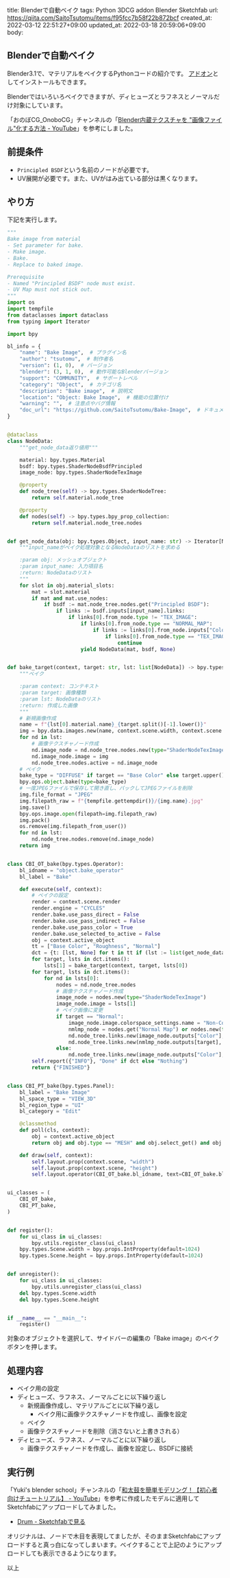 title: Blenderで自動ベイク
tags: Python 3DCG addon Blender Sketchfab
url: https://qiita.com/SaitoTsutomu/items/f95fcc7b58f22b872bcf
created_at: 2022-03-12 22:51:27+09:00
updated_at: 2022-03-18 20:59:06+09:00
body:

## Blenderで自動ベイク

Blender3.1で、マテリアルをベイクするPythonコードの紹介です。
[アドオン](https://github.com/SaitoTsutomu/Bake-Image)としてインストールもできます。

Blenderではいろいろベイクできますが、ディヒューズとラフネスとノーマルだけ対象にしています。

「おのぼCG_OnoboCG」チャンネルの「[Blender内蔵テクスチャを "画像ファイル"化する方法 - YouTube](https://youtu.be/pvecLjdhy58)」を参考にしました。

## 前提条件

- `Principled BSDF`という名前のノードが必要です。
- UV展開が必要です。また、UVがはみ出ている部分は黒くなります。

## やり方

下記を実行します。

```py
"""
Bake image from material
- Set parameter for bake.
- Make image.
- Bake.
- Replace to baked image.

Prerequisite
- Named "Principled BSDF" node must exist.
- UV Map must not stick out.
"""
import os
import tempfile
from dataclasses import dataclass
from typing import Iterator

import bpy

bl_info = {
    "name": "Bake Image",  # プラグイン名
    "author": "tsutomu",  # 制作者名
    "version": (1, 0),  # バージョン
    "blender": (3, 1, 0),  # 動作可能なBlenderバージョン
    "support": "COMMUNITY",  # サポートレベル
    "category": "Object",  # カテゴリ名
    "description": "Bake image",  # 説明文
    "location": "Object: Bake Image",  # 機能の位置付け
    "warning": "",  # 注意点やバグ情報
    "doc_url": "https://github.com/SaitoTsutomu/Bake-Image",  # ドキュメントURL
}


@dataclass
class NodeData:
    """get_node_data返り値用"""

    material: bpy.types.Material
    bsdf: bpy.types.ShaderNodeBsdfPrincipled
    image_node: bpy.types.ShaderNodeTexImage

    @property
    def node_tree(self) -> bpy.types.ShaderNodeTree:
        return self.material.node_tree

    @property
    def nodes(self) -> bpy.types.bpy_prop_collection:
        return self.material.node_tree.nodes


def get_node_data(obj: bpy.types.Object, input_name: str) -> Iterator[NodeData]:
    """input_nameがベイク処理対象となるNodeDataのリストを求める

    :param obj: メッシュオブジェクト
    :param input_name: 入力項目名
    :return: NodeDataのリスト
    """
    for slot in obj.material_slots:
        mat = slot.material
        if mat and mat.use_nodes:
            if bsdf := mat.node_tree.nodes.get("Principled BSDF"):
                if links := bsdf.inputs[input_name].links:
                    if links[0].from_node.type != "TEX_IMAGE":
                        if links[0].from_node.type == "NORMAL_MAP":
                            if links := links[0].from_node.inputs["Color"].links:
                                if links[0].from_node.type == "TEX_IMAGE":
                                    continue
                        yield NodeData(mat, bsdf, None)


def bake_target(context, target: str, lst: list[NodeData]) -> bpy.types.Image:
    """ベイク

    :param context: コンテキスト
    :param target: 画像種類
    :param lst: NodeDataのリスト
    :return: 作成した画像
    """
    # 新規画像作成
    name = f"{lst[0].material.name}_{target.split()[-1].lower()}"
    img = bpy.data.images.new(name, context.scene.width, context.scene.height)
    for nd in lst:
        # 画像テクスチャノード作成
        nd.image_node = nd.node_tree.nodes.new(type="ShaderNodeTexImage")
        nd.image_node.image = img
        nd.node_tree.nodes.active = nd.image_node
    # ベイク
    bake_type = "DIFFUSE" if target == "Base Color" else target.upper()
    bpy.ops.object.bake(type=bake_type)
    # 一度JPEGファイルで保存して開き直し、パックしてJPEGファイルを削除
    img.file_format = "JPEG"
    img.filepath_raw = f"{tempfile.gettempdir()}/{img.name}.jpg"
    img.save()
    bpy.ops.image.open(filepath=img.filepath_raw)
    img.pack()
    os.remove(img.filepath_from_user())
    for nd in lst:
        nd.node_tree.nodes.remove(nd.image_node)
    return img


class CBI_OT_bake(bpy.types.Operator):
    bl_idname = "object.bake_operator"
    bl_label = "Bake"

    def execute(self, context):
        # ベイクの設定
        render = context.scene.render
        render.engine = "CYCLES"
        render.bake.use_pass_direct = False
        render.bake.use_pass_indirect = False
        render.bake.use_pass_color = True
        render.bake.use_selected_to_active = False
        obj = context.active_object
        tt = ["Base Color", "Roughness", "Normal"]
        dct = {t: [lst, None] for t in tt if (lst := list(get_node_data(obj, t)))}
        for target, lsts in dct.items():
            lsts[1] = bake_target(context, target, lsts[0])
        for target, lsts in dct.items():
            for nd in lsts[0]:
                nodes = nd.node_tree.nodes
                # 画像テクスチャノード作成
                image_node = nodes.new(type="ShaderNodeTexImage")
                image_node.image = lsts[1]
                # ベイク画像に変更
                if target == "Normal":
                    image_node.image.colorspace_settings.name = "Non-Color"
                    nmlmp_node = nodes.get("Normal Map") or nodes.new(type="ShaderNodeNormalMap")
                    nd.node_tree.links.new(image_node.outputs["Color"], nmlmp_node.inputs["Color"])
                    nd.node_tree.links.new(nmlmp_node.outputs[target], nd.bsdf.inputs[target])
                else:
                    nd.node_tree.links.new(image_node.outputs["Color"], nd.bsdf.inputs[target])
        self.report({"INFO"}, "Done" if dct else "Nothing")
        return {"FINISHED"}


class CBI_PT_bake(bpy.types.Panel):
    bl_label = "Bake Image"
    bl_space_type = "VIEW_3D"
    bl_region_type = "UI"
    bl_category = "Edit"

    @classmethod
    def poll(cls, context):
        obj = context.active_object
        return obj and obj.type == "MESH" and obj.select_get() and obj.active_material

    def draw(self, context):
        self.layout.prop(context.scene, "width")
        self.layout.prop(context.scene, "height")
        self.layout.operator(CBI_OT_bake.bl_idname, text=CBI_OT_bake.bl_label)


ui_classes = (
    CBI_OT_bake,
    CBI_PT_bake,
)


def register():
    for ui_class in ui_classes:
        bpy.utils.register_class(ui_class)
    bpy.types.Scene.width = bpy.props.IntProperty(default=1024)
    bpy.types.Scene.height = bpy.props.IntProperty(default=1024)


def unregister():
    for ui_class in ui_classes:
        bpy.utils.unregister_class(ui_class)
    del bpy.types.Scene.width
    del bpy.types.Scene.height


if __name__ == "__main__":
    register()
```

対象のオブジェクトを選択して、サイドバーの編集の「Bake image」のベイクボタンを押します。

## 処理内容

- ベイク用の設定
- ディヒューズ、ラフネス、ノーマルごとに以下繰り返し
    - 新規画像作成し、マテリアルごとに以下繰り返し
        - ベイク用に画像テクスチャノードを作成し、画像を設定
    - ベイク
    - 画像テクスチャノードを削除（消さないと上書きされる）
- ディヒューズ、ラフネス、ノーマルごとに以下繰り返し
    - 画像テクスチャノードを作成し、画像を設定し、BSDFに接続

## 実行例

「Yuki's blender school」チャンネルの「[和太鼓を簡単モデリング！【初心者向けチュートリアル】 - YouTube](https://youtu.be/pB2uchL9Vqk)」を参考に作成したモデルに適用してSketchfabにアップロードしてみました。

- [Drum - Sketchfabで見る](https://skfb.ly/ot9U9)

オリジナルは、ノードで木目を表現してましたが、そのままSketchfabにアップロードすると真っ白になってしまいます。ベイクすることで上記のようにアップロードしても表示できるようになります。

以上

